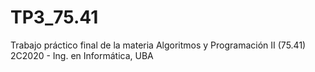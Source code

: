 # TP3_75.41
Trabajo práctico final de la materia Algoritmos y Programación II (75.41) 2C2020 - Ing. en Informática, UBA
